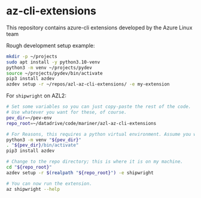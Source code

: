 # az-cli-extensions
This repository contains azure-cli extensions developed by the Azure Linux team

Rough development setup example:
``` bash
mkdir -p ~/projects
sudo apt install -y python3.10-venv
python3 -m venv ~/projects/pydev
source ~/projects/pydev/bin/activate
pip3 install azdev
azdev setup -r ~/repos/azl-az-cli-extensions/ -e my-extension
```

For `shipwright` on AZL2:
```bash
# Set some variables so you can just copy-paste the rest of the code.
# Use whatever you want for these, of course.
pev_dir=~/pev-env
repo_root=~/datadrive/code/mariner/azl-az-cli-extensions

# For Reasons, this requires a python virtual environment. Assume you want the VE stuff here:
python3 -m venv "${pev_dir}"
. "${pev_dir}/bin/activate"
pip3 install azdev

# Change to the repo directory; this is where it is on my machine.
cd "${repo_root}"
azdev setup -r $(realpath "${repo_root}") -e shipwright

# You can now run the extension.
az shipwright --help
```
